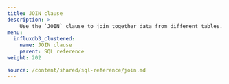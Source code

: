 ```yaml
---
title: JOIN clause
description: > 
    Use the `JOIN` clause to join together data from different tables.
menu:
  influxdb3_clustered:
    name: JOIN clause
    parent: SQL reference
weight: 202

source: /content/shared/sql-reference/join.md
---
```


<!-- 
The content of this page is at /content/shared/sql-reference/join.md
-->
